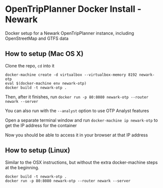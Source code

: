 # OpenTripPlanner Docker Install - Newark
Docker setup for a Newark OpenTripPlanner instance, including OpenStreetMap and GTFS data

## How to setup (Mac OS X)
Clone the repo, `cd` into it
```
docker-machine create -d virtualbox --virtualbox-memory 8192 newark-otp
eval $(docker-machine env newark-otp)
docker build -t newark-otp .
```

Then, after it finishes, run
`docker run -p 80:8080 newark-otp --router newark --server`

You can also run with the `--analyst` option to use OTP Analyst features

Open a separate terminal window and run `docker-machine ip newark-otp` to get the IP address for the container

Now you should be able to access it in your browser at that IP address

## How to setup (Linux)
Similar to the OSX instructions, but without the extra docker-machine steps at the beginning.
```
docker build -t newark-otp .
docker run -p 80:8080 newark-otp --router newark --server
```
